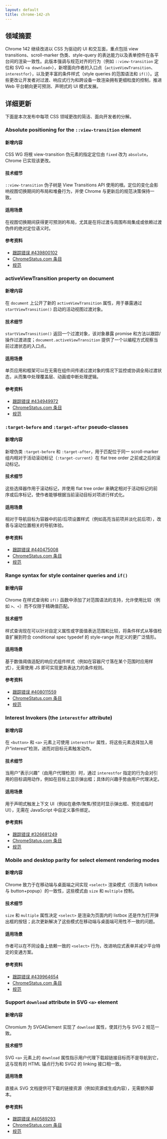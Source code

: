 ```yaml
---
layout: default
title: chrome-142-zh
---
```


## 领域摘要

Chrome 142 继续改进以 CSS 为驱动的 UI 和交互面，重点包括 view transitions、scroll-marker 伪类、style-query 的表达能力以及表单控件在各平台间的渲染一致性。此版本强调与规范对齐的行为（例如 `::view-transition` 定位和 SVG `<a download>`），新增面向作者的入口点（`activeViewTransition`、`interestfor`），以及更丰富的条件样式（style queries 的范围语法和 `if()`）。这些更改让开发者对过渡、响应式行为和跨设备一致渲染拥有更细粒度的控制，推进 Web 平台朝向更可预测、声明式的 UI 模式发展。

## 详细更新

下面是本次发布中每项 CSS 领域更改的简洁、面向开发者的分解。

### Absolute positioning for the `::view-transition` element

#### 新增内容
CSS WG 将根 view-transition 伪元素的指定定位由 `fixed` 改为 `absolute`，Chrome 已实现该更改。

#### 技术细节
`::view-transition` 伪子树是 View Transitions API 使用的根。定位的变化会影响视图切换期间的布局和堆叠行为，并使 Chrome 与更新后的规范决策保持一致。

#### 适用场景
在视图切换期间获得更可预测的布局，尤其是在将过渡与周围布局集成或依赖过渡伪件的绝对定位语义时。

#### 参考资料
- [跟踪错误 #439800102](https://issues.chromium.org/issues/439800102)  
- [ChromeStatus.com 条目](https://chromestatus.com/feature/6155213736116224)  
- [规范](https://github.com/w3c/csswg-drafts/issues/12116)

### activeViewTransition property on document

#### 新增内容
在 `document` 上公开了新的 `activeViewTransition` 属性，用于暴露通过 `startViewTransition()` 启动的活动视图过渡对象。

#### 技术细节
`startViewTransition()` 返回一个过渡对象，该对象暴露 promise 和方法以跟踪/操作过渡进度；`document.activeViewTransition` 提供了一个以编程方式观察当前过渡状态的入口点。

#### 适用场景
单页应用和框架可以在无需在组件间传递过渡对象的情况下监控或协调全局过渡状态，从而集中处理覆盖层、动画或中断处理逻辑。

#### 参考资料
- [跟踪错误 #434949972](https://issues.chromium.org/issues/434949972)  
- [ChromeStatus.com 条目](https://chromestatus.com/feature/5067126381215744)  
- [规范](https://drafts.csswg.org/css-view-transitions-2)

### `:target-before` and `:target-after` pseudo-classes

#### 新增内容
新增伪类 `:target-before` 和 `:target-after`，用于匹配位于同一 scroll-marker 组内相对于活动滚动标记（`:target-current`）在 flat tree order 之前或之后的滚动标记。

#### 技术细节
这些选择器作用于滚动标记，并使用 flat tree order 来确定相对于活动标记的前序或后序标记，使作者能够根据当前滚动目标对项进行样式化。

#### 适用场景
相对于导航目标为容器中的前/后项设置样式（例如高亮当前项并淡化前后项），改善与滚动位置相关的导航体验。

#### 参考资料
- [跟踪错误 #440475008](https://issues.chromium.org/issues/440475008)  
- [ChromeStatus.com 条目](https://chromestatus.com/feature/5120827674722304)  
- [规范](https://drafts.csswg.org/css-overflow-5/#active-before-after-scroll-markers)

### Range syntax for style container queries and `if()`

#### 新增内容
Chrome 在样式查询和 `if()` 函数中添加了对范围语法的支持，允许使用比较（例如 `>`、`<`）而不仅限于精确值匹配。

#### 技术细节
样式查询现在可以针对自定义属性或字面值表达范围和比较，将条件样式从等值检查扩展到符合 conditional spec typedef 的 style-range 所定义的更广泛情形。

#### 适用场景
基于数值阈值适配的响应式组件样式（例如在容器尺寸落在某个范围时应用样式），无需使用 JS 即可实现更具表达力的条件规则。

#### 参考资料
- [跟踪错误 #408011559](https://issues.chromium.org/issues/408011559)  
- [ChromeStatus.com 条目](https://chromestatus.com/feature/5184992749289472)  
- [规范](https://drafts.csswg.org/css-conditional-5/#typedef-style-range)

### Interest Invokers (the `interestfor` attribute)

#### 新增内容
在 `<button>` 和 `<a>` 元素上可使用 `interestfor` 属性，将这些元素选择加入用户“interest”检测，进而对目标元素触发动作。

#### 技术细节
当用户“表示兴趣”（由用户代理检测）时，通过 `interestfor` 指定的行为会对引用的目标调用动作，例如在目标上显示弹出框；具体的兴趣手势由用户代理决定。

#### 适用场景
用于声明式触发上下文 UI（例如在悬停/聚焦/预览时显示弹出框、预览或临时 UI），无需在 JavaScript 中自定义事件绑定。

#### 参考资料
- [跟踪错误 #326681249](https://issues.chromium.org/issues/326681249)  
- [ChromeStatus.com 条目](https://chromestatus.com/feature/4530756656562176)  
- [规范](https://github.com/whatwg/html/pull/11006)

### Mobile and desktop parity for select element rendering modes

#### 新增内容
Chrome 致力于在移动端与桌面端之间实现 `<select>` 渲染模式（页面内 listbox 与 button+popup）的一致性，这些模式由 `size` 和 `multiple` 控制。

#### 技术细节
`size` 和 `multiple` 属性决定 `<select>` 是渲染为页面内的 listbox 还是作为打开弹出框的按钮；此次更新解决了这些模式在移动端与桌面端可用性不一致的问题。

#### 适用场景
作者可以在不同设备上依赖一致的 `<select>` 行为，改进响应式表单并减少平台特定的变通方案。

#### 参考资料
- [跟踪错误 #439964654](https://issues.chromium.org/issues/439964654)  
- [ChromeStatus.com 条目](https://chromestatus.com/feature/5412736871825408)  
- [规范](https://github.com/whatwg/html/pull/11460)

### Support `download` attribute in SVG `<a>` element

#### 新增内容
Chromium 为 SVGAElement 实现了 `download` 属性，使其行为与 SVG 2 规范一致。

#### 技术细节
SVG `<a>` 元素上的 `download` 属性指示用户代理下载超链接目标而不是导航到它，这与现有的 HTML 锚点行为和 SVG2 的 linking 接口相一致。

#### 适用场景
直接从 SVG 文档提供可下载的链接资源（例如资源或生成内容），无需额外脚本。

#### 参考资料
- [跟踪错误 #40589293](https://issues.chromium.org/issues/40589293)  
- [ChromeStatus.com 条目](https://chromestatus.com/feature/6265596395913216)  
- [规范](https://svgwg.org/svg2-draft/linking.html#InterfaceSVGAElement)
